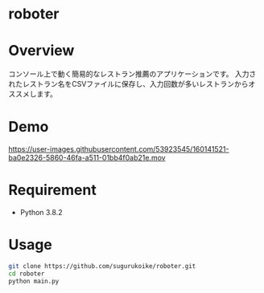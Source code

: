 # roboter

# Overview
コンソール上で動く簡易的なレストラン推薦のアプリケーションです。
入力されたレストラン名をCSVファイルに保存し、入力回数が多いレストランからオススメします。

# Demo
https://user-images.githubusercontent.com/53923545/160141521-ba0e2326-5860-46fa-a511-01bb4f0ab21e.mov

# Requirement
* Python 3.8.2

# Usage
```bash
git clone https://github.com/sugurukoike/roboter.git
cd roboter
python main.py
```
